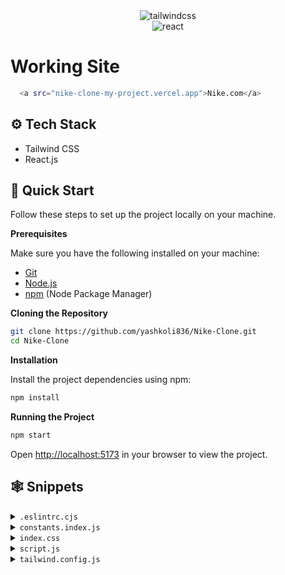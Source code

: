<div align="center" display="flex">
  <div>
    <img src="https://img.shields.io/badge/-Tailwind_CSS-black?style=for-the-badge&logoColor=white&logo=tailwindcss&color=06B6D4" alt="tailwindcss" />
  </div>
  <div >
    <img src="https://img.icons8.com/?size=100&id=wPohyHO_qO1a&format=png&color=000000" alt="react" />
  </div>
</div>

# Working Site
```bash
  <a src="nike-clone-my-project.vercel.app">Nike.com</a>
```

## <a name="tech-stack">⚙️ Tech Stack</a>

- Tailwind CSS
- React.js


## <a name="quick-start">🤸 Quick Start</a>

Follow these steps to set up the project locally on your machine.

**Prerequisites**

Make sure you have the following installed on your machine:

- [Git](https://git-scm.com/)
- [Node.js](https://nodejs.org/en)
- [npm](https://www.npmjs.com/) (Node Package Manager)

**Cloning the Repository**

```bash
git clone https://github.com/yashkoli836/Nike-Clone.git
cd Nike-Clone
```

**Installation**

Install the project dependencies using npm:

```bash
npm install
```


**Running the Project**

```bash
npm start
```

Open [http://localhost:5173](http://localhost:5173) in your browser to view the project.

## <a name="snippets">🕸️ Snippets</a>

<details>
<summary><code>.eslintrc.cjs</code></summary>

```javascript
module.exports = {
  root: true,
  env: { browser: true, es2020: true },
  extends: [
    'eslint:recommended',
    'plugin:react/recommended',
    'plugin:react/jsx-runtime',
    'plugin:react-hooks/recommended',
  ],
  ignorePatterns: ['dist', '.eslintrc.cjs'],
  parserOptions: { ecmaVersion: 'latest', sourceType: 'module' },
  settings: { react: { version: '18.2' } },
  plugins: ['react-refresh'],
  rules: {
    'react-refresh/only-export-components': [
      'warn',
      { allowConstantExport: true },
    ],
    "react/prop-types": 0
  },
}
```

</details>

<details>
<summary><code>constants.index.js</code></summary>

```javascript
import { facebook, instagram, shieldTick, support, truckFast, twitter } from "../assets/icons";
import { bigShoe1, bigShoe2, bigShoe3, customer1, customer2, shoe4, shoe5, shoe6, shoe7, thumbnailShoe1, thumbnailShoe2, thumbnailShoe3 } from "../assets/images";

export const navLinks = [
    { href: "#home", label: "Home" },
    { href: "#about-us", label: "About Us" },
    { href: "#products", label: "Products" },
    { href: "#contact-us", label: "Contact Us" },
];

export const shoes = [
    {
        thumbnail: thumbnailShoe1,
        bigShoe: bigShoe1,
    },
    {
        thumbnail: thumbnailShoe2,
        bigShoe: bigShoe2,
    },
    {
        thumbnail: thumbnailShoe3,
        bigShoe: bigShoe3,
    },
];

export const statistics = [
    { value: '1k+', label: 'Brands' },
    { value: '500+', label: 'Shops' },
    { value: '250k+', label: 'Customers' },
];

export const products = [
    {
        imgURL: shoe4,
        name: "Nike Air Jordan-01",
        price: "$200.20",
    },
    {
        imgURL: shoe5,
        name: "Nike Air Jordan-10",
        price: "$210.20",
    },
    {
        imgURL: shoe6,
        name: "Nike Air Jordan-100",
        price: "$220.20",
    },
    {
        imgURL: shoe7,
        name: "Nike Air Jordan-001",
        price: "$230.20",
    },
];

export const services = [
    {
        imgURL: truckFast,
        label: "Free shipping",
        subtext: "Enjoy seamless shopping with our complimentary shipping service."
    },
    {
        imgURL: shieldTick,
        label: "Secure Payment",
        subtext: "Experience worry-free transactions with our secure payment options."
    },
    {
        imgURL: support,
        label: "Love to help you",
        subtext: "Our dedicated team is here to assist you every step of the way."
    },
];

export const reviews = [
    {
        imgURL: customer1,
        customerName: 'Morich Brown',
        rating: 4.5,
        feedback: "The attention to detail and the quality of the product exceeded my expectations. Highly recommended!"
    },
    {
        imgURL: customer2,
        customerName: 'Lota Mongeskar',
        rating: 4.5,
        feedback: "The product not only met but exceeded my expectations. I'll definitely be a returning customer!"
    }
];


export const footerLinks = [
    {
        title: "Products",
        links: [
            { name: "Air Force 1", link: "/" },
            { name: "Air Max 1", link: "/" },
            { name: "Air Jordan 1", link: "/" },
            { name: "Air Force 2", link: "/" },
            { name: "Nike Waffle Racer", link: "/" },
            { name: "Nike Cortez", link: "/" },
        ],
    },
    {
        title: "Help",
        links: [
            { name: "About us", link: "/" },
            { name: "FAQs", link: "/" },
            { name: "How it works", link: "/" },
            { name: "Privacy policy", link: "/" },
            { name: "Payment policy", link: "/" },
        ],
    },
    {
        title: "Get in touch",
        links: [
            { name: "customer@nike.com", link: "mailto:customer@nike.com" },
            { name: "+92554862354", link: "tel:+92554862354" },
        ],
    },
];

export const socialMedia = [
    { src: facebook, alt: "facebook logo" },
    { src: twitter, alt: "twitter logo" },
    { src: instagram, alt: "instagram logo" },
];
```

</details>

<details>
<summary><code>index.css</code></summary>

```css
@import url("https://fonts.googleapis.com/css2?family=Montserrat:wght@100;200;300;400;500;600;700;800;900&family=Palanquin:wght@100;200;300;400;500;600;700&display=swap");
@import url("https://fonts.googleapis.com/css2?family=Palanquin:wght@100;200;300;400;500;600;700&display=swap");

@tailwind base;
@tailwind components;
@tailwind utilities;

* {
  margin: 0;
  padding: 0;
  box-sizing: border-box;
  scroll-behavior: smooth;
}

@layer components {
  .max-container {
    max-width: 1440px;
    margin: 0 auto;
  }

  .input {
    @apply sm:flex-1 max-sm:w-full text-base leading-normal text-slate-gray pl-5 max-sm:p-5 outline-none sm:border-none border max-sm:border-slate-gray max-sm:rounded-full;
  }
}

@layer utilities {
  .padding {
    @apply sm:px-16 px-8 sm:py-24 py-12;
  }

  .padding-x {
    @apply sm:px-16 px-8;
  }

  .padding-y {
    @apply sm:py-24 py-12;
  }

  .padding-l {
    @apply sm:pl-16 pl-8;
  }

  .padding-r {
    @apply sm:pr-16 pr-8;
  }

  .padding-t {
    @apply sm:pt-24 pt-12;
  }

  .padding-b {
    @apply sm:pb-24 pb-12;
  }

  .info-text {
    @apply font-montserrat text-slate-gray text-lg leading-7;
  }
}
```

</details>

<details>
<summary><code>script.js</code></summary>

```javascript
// To showcase the demo of dark theme. Copy paste :)
<script type="text/javascript">
  document.addEventListener("DOMContentLoaded", () => {
    const toggleDark = document.getElementById('toggleDark')
    toggleDark.addEventListener('click', function() {
      if(document.documentElement.classList.includes('dark')) {
        document.documentElement.classList.remove('dark')
      }
      else {
        document.documentElement.classList.add('dark')
      }
      alert("click!")
    });
  });
</script>
```

</details>

<details>
<summary><code>tailwind.config.js</code></summary>

```javascript
/** @type {import('tailwindcss').Config} */
export default {
  content: [
    "./index.html",
    "./src/**/*.{js,ts,jsx,tsx}",
  ],
  theme: {
    fontSize: {
      xs: ['12px', '16px'],
      sm: ['14px', '20px'],
      base: ['16px', '19.5px'],
      lg: ['18px', '21.94px'],
      xl: ['20px', '24.38px'],
      '2xl': ['24px', '29.26px'],
      '3xl': ['28px', '50px'],
      '4xl': ['48px', '58px'],
      '8xl': ['96px', '106px']
    },
    extend: {
      fontFamily: {
        palanquin: ['Palanquin', 'sans-serif'],
        montserrat: ['Montserrat', 'sans-serif'],
      },
      colors: {
        'primary': "#ECEEFF",
        "coral-red": "#FF6452",
        "slate-gray": "#6D6D6D",
        "pale-blue": "#F5F6FF",
        "white-400": "rgba(255, 255, 255, 0.80)"
      },
      boxShadow: {
        '3xl': '0 10px 40px rgba(0, 0, 0, 0.1)'
      },
      backgroundImage: {
        'hero': "url('assets/images/collection-background.svg')",
        'card': "url('assets/images/thumbnail-background.svg')",
      },
      screens: {
        "wide": "1440px"
      }
    },
  },
  plugins: [],
}
```

</details>









<br />
<br />



#
